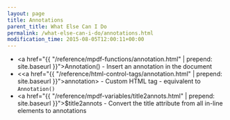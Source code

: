 ```yaml
---
layout: page
title: Annotations
parent_title: What Else Can I Do
permalink: /what-else-can-i-do/annotations.html
modification_time: 2015-08-05T12:00:11+00:00
---
```


- <a href="{{ "/reference/mpdf-functions/annotation.html" | prepend: site.baseurl }}">Annotation()</a> - Insert an annotation in the document
- &lt;<a href="{{ "/reference/html-control-tags/annotation.html" | prepend: site.baseurl }}">annotation</a>&gt; - Custom HTML tag - equivalent to `Annotation()`
- <a href="{{ "/reference/mpdf-variables/title2annots.html" | prepend: site.baseurl }}">$title2annots</a> - Convert the title attribute from all in-line elements to annotations
